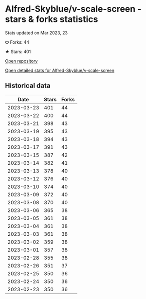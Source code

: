 # Alfred-Skyblue/v-scale-screen - stars & forks statistics

Stats updated on Mar 2023, 23

☋ Forks: 44

★ Stars: 401

[Open repository](https://github.com/Alfred-Skyblue/v-scale-screen)

[Open detailed stats for Alfred-Skyblue/v-scale-screen](https://reviewgithub.com/rep/Alfred-Skyblue/v-scale-screen)

## Historical data
| Date | Stars | Forks |
|------|-------|-------|
| 2023-03-23 | 401 | 44 | 
| 2023-03-22 | 400 | 44 | 
| 2023-03-21 | 398 | 43 | 
| 2023-03-19 | 395 | 43 | 
| 2023-03-18 | 394 | 43 | 
| 2023-03-17 | 391 | 43 | 
| 2023-03-15 | 387 | 42 | 
| 2023-03-14 | 382 | 41 | 
| 2023-03-13 | 378 | 40 | 
| 2023-03-12 | 376 | 40 | 
| 2023-03-10 | 374 | 40 | 
| 2023-03-09 | 372 | 40 | 
| 2023-03-08 | 370 | 40 | 
| 2023-03-06 | 365 | 38 | 
| 2023-03-05 | 361 | 38 | 
| 2023-03-04 | 361 | 38 | 
| 2023-03-03 | 361 | 38 | 
| 2023-03-02 | 359 | 38 | 
| 2023-03-01 | 357 | 38 | 
| 2023-02-28 | 355 | 38 | 
| 2023-02-26 | 351 | 37 | 
| 2023-02-25 | 350 | 36 | 
| 2023-02-24 | 350 | 36 | 
| 2023-02-23 | 350 | 36 | 

